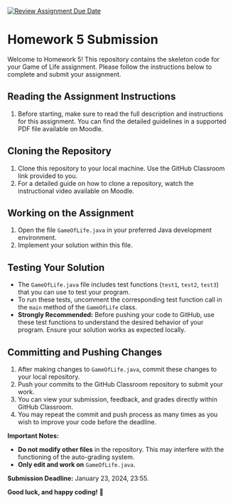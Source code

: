 [![Review Assignment Due Date](https://classroom.github.com/assets/deadline-readme-button-22041afd0340ce965d47ae6ef1cefeee28c7c493a6346c4f15d667ab976d596c.svg)](https://classroom.github.com/a/DrKs7tJa)
# Homework 5 Submission

Welcome to Homework 5! This repository contains the skeleton code for your Game of Life assignment. Please follow the instructions below to complete and submit your assignment.

## Reading the Assignment Instructions

1. Before starting, make sure to read the full description and instructions for this assignment. You can find the detailed guidelines in a supported PDF file available on Moodle.

## Cloning the Repository
1. Clone this repository to your local machine. Use the GitHub Classroom link provided to you.
2. For a detailed guide on how to clone a repository, watch the instructional video available on Moodle.

## Working on the Assignment 
1. Open the file `GameOfLife.java` in your preferred Java development environment.
2. Implement your solution within this file.

## Testing Your Solution
- The `GameOfLife.java` file includes test functions (`test1`, `test2`, `test3`) that you can use to test your program.
- To run these tests, uncomment the corresponding test function call in the `main` method of the `GameOfLife` class.
- **Strongly Recommended:** Before pushing your code to GitHub, use these test functions to understand the desired behavior of your program. Ensure your solution works as expected locally.

## Committing and Pushing Changes
1. After making changes to `GameOfLife.java`, commit these changes to your local repository.
2. Push your commits to the GitHub Classroom repository to submit your work.
3. You can view your submission, feedback, and grades directly within GitHub Classroom.
4. You may repeat the commit and push process as many times as you wish to improve your code before the deadline.

**Important Notes:**
- **Do not modify other files** in the repository. This may interfere with the functioning of the auto-grading system.
- **Only edit and work on** `GameOfLife.java`.

**Submission Deadline:** January 23, 2024, 23:55.

**Good luck, and happy coding!**
🤗
